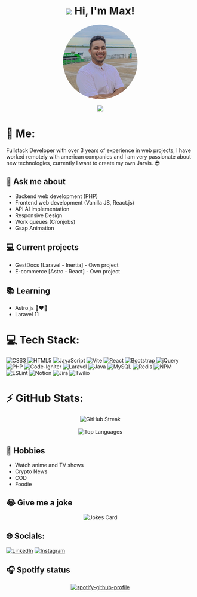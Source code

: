 <div align="center">
  <h1 align="center"><img src = "https://raw.githubusercontent.com/MartinHeinz/MartinHeinz/master/wave.gif" width = 30px> Hi, I'm Max!</h1>
  <img src="./assets/profile-photo.png" alt="Profile photo" width="200" height="200" style="border-radius: 50%;">

  [![](https://visitcount.itsvg.in/api?id=maxidevs&icon=0&color=6)](https://visitcount.itsvg.in)  
</div>

# 💫 Me:
Fullstack Developer with over 3 years of experience in web projects, I have worked remotely with american companies and I am very passionate about new technologies, currently I want to create my own Jarvis. 😎

## 💬 Ask me about
- Backend web development (PHP)
- Frontend web development (Vanilla JS, React.js)
- API AI implementation
- Responsive Design
- Work queues (Cronjobs)
- Gsap Animation

## 💻 Current projects
- GestDocs [Laravel - Inertia] - Own project
- E-commerce [Astro - React] - Own project

## 📚 Learning
- Astro.js 👩‍❤️‍👨
- Laravel 11

# 💻 Tech Stack:
![CSS3](https://img.shields.io/badge/css3-%231572B6.svg?style=flat&logo=css3&logoColor=white) ![HTML5](https://img.shields.io/badge/html5-%23E34F26.svg?style=flat&logo=html5&logoColor=white) ![JavaScript](https://img.shields.io/badge/javascript-%23323330.svg?style=flat&logo=javascript&logoColor=%23F7DF1E) ![Vite](https://img.shields.io/badge/vite-%23646CFF.svg?style=flat&logo=vite&logoColor=white) ![React](https://img.shields.io/badge/react-%2320232a.svg?style=flat&logo=react&logoColor=%2361DAFB) ![Bootstrap](https://img.shields.io/badge/bootstrap-%238511FA.svg?style=flat&logo=bootstrap&logoColor=white) ![jQuery](https://img.shields.io/badge/jquery-%230769AD.svg?style=flat&logo=jquery&logoColor=white) ![PHP](https://img.shields.io/badge/php-%23777BB4.svg?style=flat&logo=php&logoColor=white) ![Code-Igniter](https://img.shields.io/badge/CodeIgniter-%23EF4223.svg?style=flat&logo=codeIgniter&logoColor=white) ![Laravel](https://img.shields.io/badge/laravel-%23FF2D20.svg?style=flat&logo=laravel&logoColor=white) ![Java](https://img.shields.io/badge/java-%23ED8B00.svg?style=flat&logo=openjdk&logoColor=white) ![MySQL](https://img.shields.io/badge/mysql-4479A1.svg?style=flat&logo=mysql&logoColor=white) ![Redis](https://img.shields.io/badge/redis-%23DD0031.svg?style=flat&logo=redis&logoColor=white) ![NPM](https://img.shields.io/badge/NPM-%23CB3837.svg?style=flat&logo=npm&logoColor=white) ![ESLint](https://img.shields.io/badge/ESLint-4B3263?style=flat&logo=eslint&logoColor=white) ![Notion](https://img.shields.io/badge/Notion-%23000000.svg?style=flat&logo=notion&logoColor=white) ![Jira](https://img.shields.io/badge/jira-%230A0FFF.svg?style=flat&logo=jira&logoColor=white) ![Twilio](https://img.shields.io/badge/Twilio-F22F46?style=flat&logo=Twilio&logoColor=white) 

# ⚡ GitHub Stats:
<div align="center">
    
  ![GitHub Streak](https://github-readme-streak-stats.herokuapp.com/?user=maxidevs&theme=radical&hide_border=false)<br/><br/>
  ![Top Languages](https://github-readme-stats.vercel.app/api/top-langs/?username=maxidevs&theme=radical&hide_border=false&include_all_commits=true&count_private=false&layout=compact)
    
</div>

## 📅 Hobbies
- Watch anime and TV shows
- Crypto News
- COD
- Foodie

## 😂 Give me a joke
<div align="center">
    
  ![Jokes Card](https://readme-jokes.vercel.app/api?theme=radical&borderColor=%23e4e2e2)
</div>

## 🌐 Socials:
[![LinkedIn](https://img.shields.io/badge/LinkedIn-%230077B5.svg?logo=linkedin&logoColor=white)](https://linkedin.com/in/maxidevs) [![Instagram](https://img.shields.io/badge/Instagram-%23E4405F.svg?logo=Instagram&logoColor=white)](https://instagram.com/iam.max21)

## 🎧 Spotify status
<div align="center">
    
  [![spotify-github-profile](https://spotify-github-profile.kittinanx.com/api/view?uid=spotifymaxjip&cover_image=true&theme=default&show_offline=false&background_color=0d1117&interchange=true&bar_color=fe3a60&bar_color_cover=true)](https://spotify-github-profile.kittinanx.com/api/view?uid=spotifymaxjip&redirect=true)
</div>
